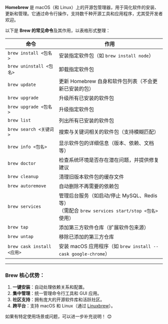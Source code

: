 **Homebrew** 是 macOS（和 Linux）上的开源包管理器，用于简化软件的安装、更新和管理。它通过命令行操作，支持数千种开源工具和应用程序，尤其受开发者欢迎。

以下是 **Brew 的常见命令**及其作用，以表格形式整理：

| **命令**                   | **作用**                                                     |
| -------------------------- | ------------------------------------------------------------ |
| `brew install <包名>`      | 安装指定软件包（如 `brew install node`）                     |
| `brew uninstall <包名>`    | 卸载指定软件包                                               |
| `brew update`              | 更新 Homebrew 自身和软件包列表（不会更新已安装的包）         |
| `brew upgrade`             | 升级所有已安装的软件包                                       |
| `brew upgrade <包名>`      | 升级指定软件包                                               |
| `brew list`                | 列出所有已安装的软件包                                       |
| `brew search <关键词>`     | 搜索与关键词相关的软件包（支持模糊匹配）                     |
| `brew info <包名>`         | 显示软件包的详细信息（版本、依赖、文档等）                   |
| `brew doctor`              | 检查系统环境是否存在潜在问题，并提供修复建议                 |
| `brew cleanup`             | 清理旧版本软件包的缓存文件                                   |
| `brew autoremove`          | 自动删除不再需要的依赖包                                     |
| `brew services`            | 管理后台服务（如启动/停止 MySQL、Redis 等）<br>（需配合 `brew services start/stop <包名>` 使用） |
| `brew tap`                 | 添加第三方软件仓库（扩展软件包来源）                         |
| `brew untap`               | 移除已添加的第三方仓库                                       |
| `brew cask install <应用>` | 安装 macOS 应用程序（如 `brew install --cask google-chrome`） |

---

### **Brew 核心优势**：
1. **一键安装**：自动处理依赖关系和配置。
2. **集中管理**：统一管理命令行工具和 GUI 应用。
3. **社区支持**：拥有庞大的开源软件库和活跃社区。
4. **跨平台**：支持 macOS 和 Linux（通过 [Linuxbrew](https://docs.brew.sh/Homebrew-on-Linux)）。

如果有特定使用场景或问题，可以进一步补充说明！ 😊



